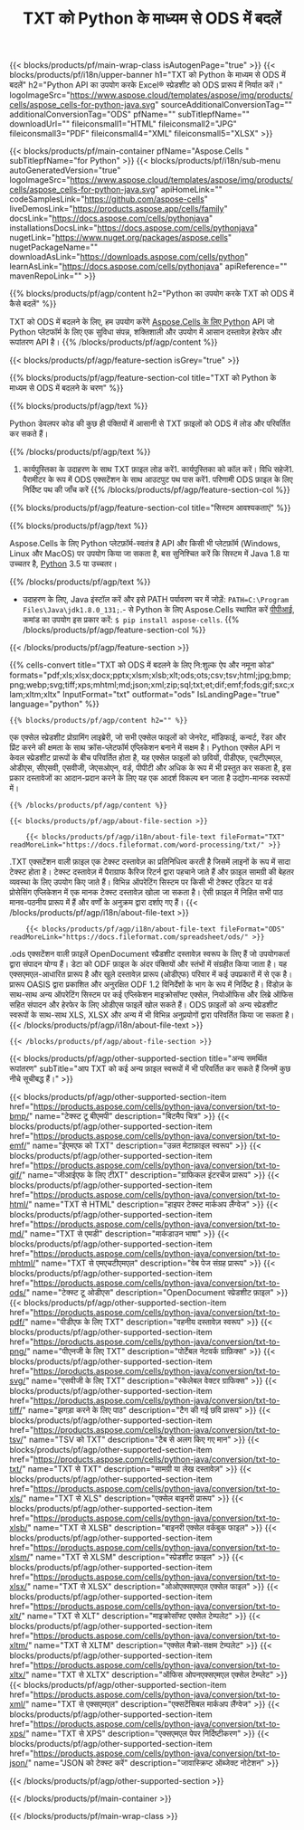 ﻿---
title: TXT को Python के माध्यम से ODS में बदलें
url: /hi/python-java/conversion/txt-to-ods/
description: txt से ods Python रूपांतरण के लिए नमूना कोड। Python एप्लिकेशन में बैच txt फ़ाइलों को ods रूपांतरण में बदलने के लिए API उदाहरण कोड का उपयोग करें।
---
{{< blocks/products/pf/main-wrap-class isAutogenPage="true" >}}
{{< blocks/products/pf/i18n/upper-banner h1="TXT को Python के माध्यम से ODS में बदलें" h2="Python API का उपयोग करके Excel® स्प्रेडशीट को ODS प्रारूप में निर्यात करें।" logoImageSrc="https://www.aspose.cloud/templates/aspose/img/products/cells/aspose_cells-for-python-java.svg" sourceAdditionalConversionTag="" additionalConversionTag="ODS" pfName="" subTitlepfName="" downloadUrl="" fileiconsmall1="HTML" fileiconsmall2="JPG" fileiconsmall3="PDF" fileiconsmall4="XML" fileiconsmall5="XLSX" >}}

{{< blocks/products/pf/main-container pfName="Aspose.Cells " subTitlepfName="for Python" >}}
{{< blocks/products/pf/i18n/sub-menu autoGeneratedVersion="true" logoImageSrc="https://www.aspose.cloud/templates/aspose/img/products/cells/aspose_cells-for-python-java.svg" apiHomeLink="" codeSamplesLink="https://github.com/aspose-cells" liveDemosLink="https://products.aspose.app/cells/family" docsLink="https://docs.aspose.com/cells/pythonjava" installationsDocsLink="https://docs.aspose.com/cells/pythonjava" nugetLink="https://www.nuget.org/packages/aspose.cells" nugetPackageName="" downloadAsLink="https://downloads.aspose.com/cells/python" learnAsLink="https://docs.aspose.com/cells/pythonjava" apiReference="" mavenRepoLink="" >}}

{{% blocks/products/pf/agp/content h2="Python का उपयोग करके TXT को ODS में कैसे बदलें" %}}

 TXT को ODS में बदलने के लिए, हम उपयोग करेंगे
 [Aspose.Cells के लिए Python](https://pypi.org/project/aspose-cells) 
 API जो Python प्लेटफॉर्म के लिए एक सुविधा संपन्न, शक्तिशाली और उपयोग में आसान दस्तावेज़ हेरफेर और रूपांतरण API है। 
{{% /blocks/products/pf/agp/content %}}

{{< blocks/products/pf/agp/feature-section isGrey="true" >}}

{{% blocks/products/pf/agp/feature-section-col title="TXT को Python के माध्यम से ODS में बदलने के चरण" %}}

{{% blocks/products/pf/agp/text %}}

 Python डेवलपर कोड की कुछ ही पंक्तियों में आसानी से TXT फ़ाइलों को ODS में लोड और परिवर्तित कर सकते हैं।

{{% /blocks/products/pf/agp/text %}}

1. कार्यपुस्तिका के उदाहरण के साथ TXT फ़ाइल लोड करें1. कार्यपुस्तिका को कॉल करें। विधि सहेजें1. पैरामीटर के रूप में ODS एक्सटेंशन के साथ आउटपुट पथ पास करें1. परिणामी ODS फ़ाइल के लिए निर्दिष्ट पथ की जाँच करें
{{% /blocks/products/pf/agp/feature-section-col %}}

{{% blocks/products/pf/agp/feature-section-col title="सिस्टम आवश्यकताएं" %}}

{{% blocks/products/pf/agp/text %}}

 Aspose.Cells के लिए Python प्लेटफ़ॉर्म-स्वतंत्र है API और किसी भी प्लेटफ़ॉर्म (Windows, Linux और MacOS) पर उपयोग किया जा सकता है, बस सुनिश्चित करें कि सिस्टम में Java 1.8 या उच्चतर है, [Python](https://www.python.org/downloads/) 3.5 या उच्चतर। 
 
{{% /blocks/products/pf/agp/text %}}

- उदाहरण के लिए, Java इंस्टॉल करें और इसे PATH पर्यावरण चर में जोड़ें: <code>PATH=C:\Program Files\Java\jdk1.8.0_131;</code>.- से Python के लिए Aspose.Cells स्थापित करें <a href="https://pypi.org/project/aspose-cells/">पीपीआई</a>, कमांड का उपयोग इस प्रकार करें: <code>$ pip install aspose-cells</code>.
{{% /blocks/products/pf/agp/feature-section-col %}}

{{< /blocks/products/pf/agp/feature-section >}}

{{% cells-convert title="TXT को ODS में बदलने के लिए नि:शुल्क ऐप और नमूना कोड" formats="pdf;xls;xlsx;docx;pptx;xlsm;xlsb;xlt;ods;ots;csv;tsv;html;jpg;bmp;png;webp;svg;tiff;xps;mhtml;md;json;xml;zip;sql;txt;et;dif;emf;fods;gif;sxc;xlam;xltm;xltx" InputFormat="txt" outformat="ods" IsLandingPage="true" language="python" %}}
 
<!-- aboutfile Starts -->

    {{% blocks/products/pf/agp/content h2="" %}}

 एक एक्सेल स्प्रेडशीट प्रोग्रामिंग लाइब्रेरी, जो सभी एक्सेल फाइलों को जेनरेट, मॉडिफाई, कन्वर्ट, रेंडर और प्रिंट करने की क्षमता के साथ क्रॉस-प्लेटफॉर्म एप्लिकेशन बनाने में सक्षम है। Python एक्सेल API न केवल स्प्रेडशीट प्रारूपों के बीच परिवर्तित होता है, यह एक्सेल फाइलों को छवियों, पीडीएफ, एचटीएमएल, ओडीएस, सीएसवी, एसवीजी, जेएसओएन, वर्ड, पीपीटी और अधिक के रूप में भी प्रस्तुत कर सकता है, इस प्रकार दस्तावेजों का आदान-प्रदान करने के लिए यह एक आदर्श विकल्प बन जाता है उद्योग-मानक स्वरूपों में।

    {{% /blocks/products/pf/agp/content %}}

    {{< blocks/products/pf/agp/about-file-section >}}

        {{< blocks/products/pf/agp/i18n/about-file-text fileFormat="TXT" readMoreLink="https://docs.fileformat.com/word-processing/txt/" >}}
.TXT एक्सटेंशन वाली फ़ाइल एक टेक्स्ट दस्तावेज़ का प्रतिनिधित्व करती है जिसमें लाइनों के रूप में सादा टेक्स्ट होता है। टेक्स्ट दस्तावेज़ में पैराग्राफ कैरिज रिटर्न द्वारा पहचाने जाते हैं और फ़ाइल सामग्री की बेहतर व्यवस्था के लिए उपयोग किए जाते हैं। विभिन्न ऑपरेटिंग सिस्टम पर किसी भी टेक्स्ट एडिटर या वर्ड प्रोसेसिंग एप्लिकेशन में एक मानक टेक्स्ट दस्तावेज़ खोला जा सकता है। ऐसी फ़ाइल में निहित सभी पाठ मानव-पठनीय प्रारूप में हैं और वर्णों के अनुक्रम द्वारा दर्शाए गए हैं।
        {{< /blocks/products/pf/agp/i18n/about-file-text >}}

        {{< blocks/products/pf/agp/i18n/about-file-text fileFormat="ODS" readMoreLink="https://docs.fileformat.com/spreadsheet/ods/" >}}
.ods एक्सटेंशन वाली फ़ाइलें OpenDocument स्प्रैडशीट दस्तावेज़ स्वरूप के लिए हैं जो उपयोगकर्ता द्वारा संपादन योग्य हैं। डेटा को ODF फ़ाइल के अंदर पंक्तियों और स्तंभों में संग्रहीत किया जाता है। यह एक्सएमएल-आधारित प्रारूप है और खुले दस्तावेज़ प्रारूप (ओडीएफ) परिवार में कई उपप्रकारों में से एक है। प्रारूप OASIS द्वारा प्रकाशित और अनुरक्षित ODF 1.2 विनिर्देशों के भाग के रूप में निर्दिष्ट है। विंडोज़ के साथ-साथ अन्य ऑपरेटिंग सिस्टम पर कई एप्लिकेशन माइक्रोसॉफ्ट एक्सेल, नियोऑफिस और लिब्रे ऑफिस सहित संपादन और हेरफेर के लिए ओडीएस फाइलें खोल सकते हैं। ODS फ़ाइलों को अन्य स्प्रेडशीट स्वरूपों के साथ-साथ XLS, XLSX और अन्य में भी विभिन्न अनुप्रयोगों द्वारा परिवर्तित किया जा सकता है।
        {{< /blocks/products/pf/agp/i18n/about-file-text >}}

    {{< /blocks/products/pf/agp/about-file-section >}}

<!-- aboutfile Ends -->

{{< blocks/products/pf/agp/other-supported-section title="अन्य समर्थित रूपांतरण" subTitle="आप TXT को कई अन्य फ़ाइल स्वरूपों में भी परिवर्तित कर सकते हैं जिनमें कुछ नीचे सूचीबद्ध हैं।" >}}

{{< blocks/products/pf/agp/other-supported-section-item href="https://products.aspose.com/cells/python-java/conversion/txt-to-bmp/" name="टेक्स्ट टू बीएमपी" description="बिटमैप चित्र" >}}
{{< blocks/products/pf/agp/other-supported-section-item href="https://products.aspose.com/cells/python-java/conversion/txt-to-emf/" name="ईएमएफ को TXT" description="उन्नत मेटाफ़ाइल स्वरूप" >}}
{{< blocks/products/pf/agp/other-supported-section-item href="https://products.aspose.com/cells/python-java/conversion/txt-to-gif/" name="जीआईएफ के लिए टीXT" description="ग्राफिकल इंटरचेंज प्रारूप" >}}
{{< blocks/products/pf/agp/other-supported-section-item href="https://products.aspose.com/cells/python-java/conversion/txt-to-html/" name="TXT से HTML" description="हाइपर टेक्स्ट मार्कअप लैंग्वेज" >}}
{{< blocks/products/pf/agp/other-supported-section-item href="https://products.aspose.com/cells/python-java/conversion/txt-to-md/" name="TXT से एमडी" description="मार्कडाउन भाषा" >}}
{{< blocks/products/pf/agp/other-supported-section-item href="https://products.aspose.com/cells/python-java/conversion/txt-to-mhtml/" name="TXT से एमएचटीएमएल" description="वेब पेज संग्रह प्रारूप" >}}
{{< blocks/products/pf/agp/other-supported-section-item href="https://products.aspose.com/cells/python-java/conversion/txt-to-ods/" name="टेक्स्ट टू ओडीएस" description="OpenDocument स्प्रेडशीट फ़ाइल" >}}
{{< blocks/products/pf/agp/other-supported-section-item href="https://products.aspose.com/cells/python-java/conversion/txt-to-pdf/" name="पीडीएफ के लिए TXT" description="वहनीय दस्तावेज़ स्वरूप" >}}
{{< blocks/products/pf/agp/other-supported-section-item href="https://products.aspose.com/cells/python-java/conversion/txt-to-png/" name="पीएनजी के लिए TXT" description="पोर्टेबल नेटवर्क ग्राफ़िक्स" >}}
{{< blocks/products/pf/agp/other-supported-section-item href="https://products.aspose.com/cells/python-java/conversion/txt-to-svg/" name="एसवीजी के लिए TXT" description="स्केलेबल वेक्टर ग्राफिक्स" >}}
{{< blocks/products/pf/agp/other-supported-section-item href="https://products.aspose.com/cells/python-java/conversion/txt-to-tiff/" name="झगड़ा करने के लिए पाठ" description="टैग की गई छवि प्रारूप" >}}
{{< blocks/products/pf/agp/other-supported-section-item href="https://products.aspose.com/cells/python-java/conversion/txt-to-tsv/" name="TSV को TXT" description="टैब से अलग किए गए मान" >}}
{{< blocks/products/pf/agp/other-supported-section-item href="https://products.aspose.com/cells/python-java/conversion/txt-to-txt/" name="TXT से TXT" description="सामग्री या लेख दस्तावेज़" >}}
{{< blocks/products/pf/agp/other-supported-section-item href="https://products.aspose.com/cells/python-java/conversion/txt-to-xls/" name="TXT से XLS" description="एक्सेल बाइनरी प्रारूप" >}}
{{< blocks/products/pf/agp/other-supported-section-item href="https://products.aspose.com/cells/python-java/conversion/txt-to-xlsb/" name="TXT से XLSB" description="बाइनरी एक्सेल वर्कबुक फाइल" >}}
{{< blocks/products/pf/agp/other-supported-section-item href="https://products.aspose.com/cells/python-java/conversion/txt-to-xlsm/" name="TXT से XLSM" description="स्प्रेडशीट फ़ाइल" >}}
{{< blocks/products/pf/agp/other-supported-section-item href="https://products.aspose.com/cells/python-java/conversion/txt-to-xlsx/" name="TXT से XLSX" description="ओओएक्सएमएल एक्सेल फाइल" >}}
{{< blocks/products/pf/agp/other-supported-section-item href="https://products.aspose.com/cells/python-java/conversion/txt-to-xlt/" name="TXT से XLT" description="माइक्रोसॉफ्ट एक्सेल टेम्पलेट" >}}
{{< blocks/products/pf/agp/other-supported-section-item href="https://products.aspose.com/cells/python-java/conversion/txt-to-xltm/" name="TXT से XLTM" description="एक्सेल मैक्रो-सक्षम टेम्पलेट" >}}
{{< blocks/products/pf/agp/other-supported-section-item href="https://products.aspose.com/cells/python-java/conversion/txt-to-xltx/" name="TXT से XLTX" description="ऑफिस ओपनएक्सएमएल एक्सेल टेम्प्लेट" >}}
{{< blocks/products/pf/agp/other-supported-section-item href="https://products.aspose.com/cells/python-java/conversion/txt-to-xml/" name="TXT से एक्सएमएल" description="एक्सटेंसिबल मार्कअप लैंग्वेज" >}}
{{< blocks/products/pf/agp/other-supported-section-item href="https://products.aspose.com/cells/python-java/conversion/txt-to-xps/" name="TXT से XPS" description="एक्सएमएल पेपर निर्दिष्टीकरण" >}}
{{< blocks/products/pf/agp/other-supported-section-item href="https://products.aspose.com/cells/python-java/conversion/txt-to-json/" name="JSON को टेक्स्ट करें" description="जावास्क्रिप्ट ऑब्जेक्ट नोटेशन" >}}

{{< /blocks/products/pf/agp/other-supported-section >}}

{{< /blocks/products/pf/main-container >}}
    
{{< /blocks/products/pf/main-wrap-class >}}

